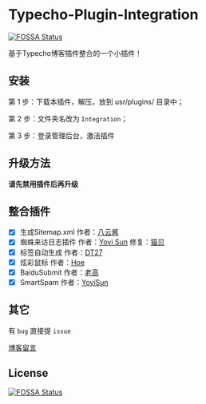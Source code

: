 # Typecho-Plugin-Integration
[![FOSSA Status](https://app.fossa.com/api/projects/git%2Bgithub.com%2Fstarskim%2FTypecho-Plugin-Integration.svg?type=shield)](https://app.fossa.com/projects/git%2Bgithub.com%2Fstarskim%2FTypecho-Plugin-Integration?ref=badge_shield)


基于Typecho博客插件整合的一个小插件！

## 安装

第 1 步：下载本插件，解压，放到 usr/plugins/ 目录中；

第 2 步：文件夹名改为 `Integration`；

第 3 步：登录管理后台，激活插件

## 升级方法

**请先禁用插件后再升级**

## 整合插件

* [x] 生成Sitemap.xml 作者：[八云酱](https://www.bayun.org)
* [x] 蜘蛛来访日志插件 作者：[Yovi Sun](http://www.yovisun.com) 修复：[猫贝](https://www.catbei.com)
* [x] 标签自动生成 作者：[DT27](https://dt27.org)
* [x] 炫彩鼠标 作者：[Hoe](http://www.hoehub.com)
* [x] BaiduSubmit 作者：[老高](http://blog.phpgao.com/typecho_plugin_baidusubmit.html)
* [x] SmartSpam 作者：[YoviSun](http://www.yovisun.com)

## 其它

有 `bug` 直接提 `issue`

[博客留言](https://blog.starskim.cn/guestbook.html)

## License
[![FOSSA Status](https://app.fossa.com/api/projects/git%2Bgithub.com%2Fstarskim%2FTypecho-Plugin-Integration.svg?type=large)](https://app.fossa.com/projects/git%2Bgithub.com%2Fstarskim%2FTypecho-Plugin-Integration?ref=badge_large)